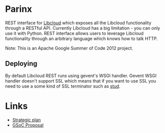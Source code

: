 Parinx
======
REST interface for [Libcloud][1] which exposes all the Libcloud functionality
through a RESTful API. Currently Libcloud has a big limitation - you can only
use it with Python. REST interface allows users to leverage Libcloud 
functionality through an arbitrary language which knows how to talk HTTP.

Note: This is an Apache Google Summer of Code 2012 project.

## Deploying

By default Libcloud REST runs using gevent's WSGI handler. Gevent WSGI handler
doesn't support SSL which means that if you want to use SSL you need to use a
some kind of SSL terminator such as [stud][4].

# Links

* [Strategic plan][2]
* [GSoC Proposal][3]

[1]: http://libcloud.apache.org
[2]: https://docs.google.com/document/d/1P9fIxILn-WdgpkXDPydHB_dghGs-BYuoSmkFwh0Y36w/edit
[3]: http://www.google-melange.com/gsoc/project/google/gsoc2012/islamgulov/11001
[4]: https://github.com/bumptech/stud.git
